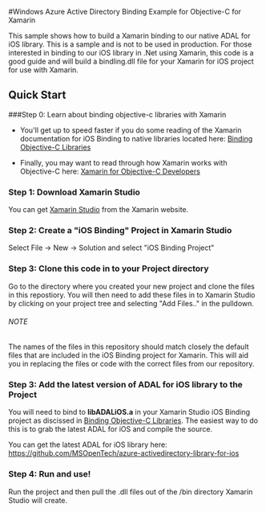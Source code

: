 #Windows Azure Active Directory Binding Example for Objective-C for Xamarin


This sample shows how to build a Xamarin binding to our native ADAL for iOS library. This is a sample and is not to be used in production. For those interested in binding to our iOS library in .Net using Xamarin, this code is a good guide and will build a bindling.dll file for your Xamarin for iOS project for use with Xamarin.

## Quick Start

###Step 0: Learn about binding objective-c libraries with Xamarin

* You'll get up to speed faster if you do some reading of the Xamarin documentation for iOS Binding to native libraries located here: [Binding Objective-C Libraries](http://docs.xamarin.com/guides/ios/advanced_topics/binding_objective-c/binding_objc_libs/)

* Finally, you may want to read through how Xamarin works with Objective-C here: [Xamarin for Objective-C Developers](http://docs.xamarin.com/guides/ios/advanced_topics/xamarin_for_objc/)


### Step 1: Download Xamarin Studio

You can get [Xamarin Studio](http://xamarin.com/studio?_bt=44014804148&_bk=xamarin%20studio&_bm=e&gclid=COqr3sHrs70CFUWVfgodkmEAwg) from the Xamarin website.

### Step 2: Create a "iOS Binding" Project in Xamarin Studio

Select File -> New -> Solution and select "iOS Binding Project"

### Step 3: Clone this code in to your Project directory

Go to the directory where you created your new project and clone the files in this repostiory. You will then need to add these files in to Xamarin Studio by clicking on your project tree and selecting "Add Files.." in the pulldown. 

###### NOTE

The names of the files in this repository should match closely the default files that are included in the iOS Binding project for Xamarin. This will aid you in replacing the files or code with the correct files from our repository.

### Step 3: Add the latest version of ADAL for iOS library to the Project

You will need to bind to **libADALiOS.a** in your Xamarin Studio iOS Binding project as discissed in [Binding Objective-C Libraries](http://docs.xamarin.com/guides/ios/advanced_topics/binding_objective-c/binding_objc_libs/). The easiest way to do this is to grab the latest ADAL for iOS and compile the source.

You can get the latest ADAL for iOS library here: https://github.com/MSOpenTech/azure-activedirectory-library-for-ios


### Step 4: Run and use!

Run the project and then pull the .dll files out of the /bin directory Xamarin Studio will create.




